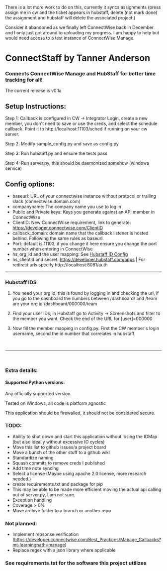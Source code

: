 There is a lot more work to do on this, currently it syncs assignments (press assign me in cw and the ticket appears in hubstaff, delete (not mark done) the assignment and hubstaff will delete the associated project.)

Consider it abandoned as we finally left ConnectWise back in December and I only just got around to uploading my progress. I am happy to help but would need access to a test instance of ConnectWise Manage. 


# ConnectStaff by Tanner Anderson
###  Connects ConnectWise Manage and HubStaff for better time tracking for all! 

The current release is v0.1a


## Setup Instructions:
Step 1: Callback is configured in CW -> Integrator Login, create a new member, you don't need to save or use the creds, and select the schedule callback. Point it to http://localhost:11103/sched if running on your cw server.

Step 2: Modify sample_config.py and save as config.py

Step 3: Run hubstaff.py and ensure the tests pass

Step 4: Run server.py, this should be daemonized somehow (windows service)

## Config options:
* baseurl: URL of your connectwise instance without protocol or trailing slack (connectwise.domain.com)
* companyname: The company name you use to log in
* Public and Private keys: Keys you generate against an API member in ConnectWise
* ClientID: New ConnectWise requirement, link to generate: https://developer.connectwise.com/ClientID
* callback_domain: domain name that the callback listener is hosted behind. Following the same rules as baseurl. 
* Port: default is 11103, if you change it here ensure you change the port number when entering in ConnectWise
* hs_org_id and the user mapping: See [Hubstaff ID Config](#Hubstaff-IDS)
* hs_clientid and secret: https://developer.hubstaff.com/apps | For redirect urls specify http://localhost:8081/auth

<hr />

### Hubstaff IDS
1) You need your org id, this is found by logging in and checking the url, if you go to the dashboard the numbers between /dashboard/ and /team are your org id /dashboard/000000/team

2) Find your user IDs, in Hubstaff go to Activity -> Screenshots and filter to the member you want. Check the end of the URL for [user]=000000

3) Now fill the member mapping in config.py. First the CW member's login username, second the id number that correlates in hubstaff.

<br />
<hr />
<br />

### Extra details:
#### Supported Python versions:
Any officially supported version.

Tested on Windows, all code is platform agnostic

This application should be firewalled, it should not be considered secure.

### TODO:
* Ability to shut down and start this application without losing the IDMap (but also ideally without excessive IO cycles)
* Move this list to github issues/a project board
* Move a bunch of the other stuff to a github wiki
* Standardize naming
* Squash commits to remove creds I published
* Add time note syncing
* Select a license (Maybe using apache 2.0 license, more research needed.)
* create requirements.txt and package for pip
* This may be able to be made more efficient moving the actual api calling out of server.py, I am not sure.
* Exception handling
* Coverage > 0%
* Move archive folder to a branch or another repo

### Not planned:

* Implement repsonse verification (https://developer.connectwise.com/Best_Practices/Manage_Callbacks?mt-learningpath=manage)
* Replace regex with a json library where applicable

### See requirements.txt for the software this project utilizes

